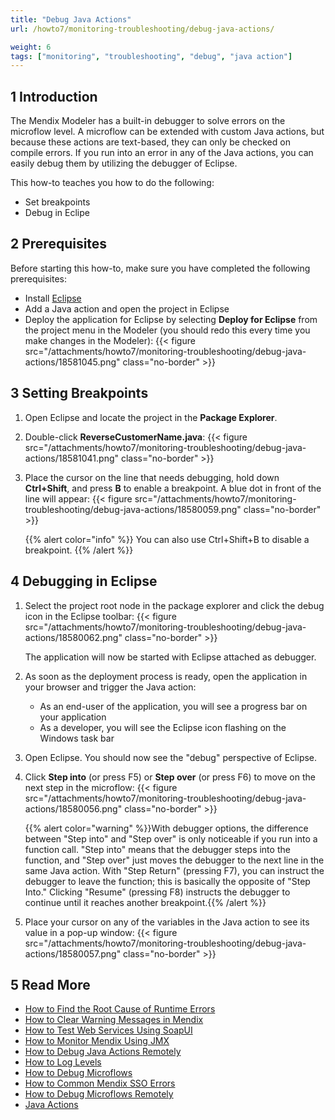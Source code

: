 ```yaml
---
title: "Debug Java Actions"
url: /howto7/monitoring-troubleshooting/debug-java-actions/

weight: 6
tags: ["monitoring", "troubleshooting", "debug", "java action"]
---
```


## 1 Introduction

The Mendix Modeler has a built-in debugger to solve errors on the microflow level. A microflow can be extended with custom Java actions, but because these actions are text-based, they can only be checked on compile errors. If you run into an error in any of the Java actions, you can easily debug them by utilizing the debugger of Eclipse.

This how-to teaches you how to do the following:

* Set breakpoints
* Debug in Eclipe

## 2 Prerequisites

Before starting this how-to, make sure you have completed the following prerequisites:

* Install [Eclipse](https://eclipse.org/)
* Add a Java action and open the project in Eclipse
* Deploy the application for Eclipse by selecting **Deploy for Eclipse** from the project menu in the Modeler (you should redo this every time you make changes in the Modeler):
    {{< figure src="/attachments/howto7/monitoring-troubleshooting/debug-java-actions/18581045.png" class="no-border" >}}

## 3 Setting Breakpoints

1. Open Eclipse and locate the project in the **Package Explorer**.
2. Double-click **ReverseCustomerName.java**:
    {{< figure src="/attachments/howto7/monitoring-troubleshooting/debug-java-actions/18581041.png" class="no-border" >}}
3. Place the cursor on the line that needs debugging, hold down **Ctrl+Shift**, and press **B** to enable a breakpoint. A blue dot in front of the line will appear: 
    {{< figure src="/attachments/howto7/monitoring-troubleshooting/debug-java-actions/18580059.png" class="no-border" >}}

    {{% alert color="info" %}}
    You can also use Ctrl+Shift+B to disable a breakpoint.
    {{% /alert %}}

## 4 Debugging in Eclipse

1. Select the project root node in the package explorer and click the debug icon in the Eclipse toolbar:
    {{< figure src="/attachments/howto7/monitoring-troubleshooting/debug-java-actions/18580062.png" class="no-border" >}}

    The application will now be started with Eclipse attached as debugger.

2. As soon as the deployment process is ready, open the application in your browser and trigger the Java action:
    * As an end-user of the application, you will see a progress bar on your application
    * As a developer, you will see the Eclipse icon flashing on the Windows task bar
3. Open Eclipse. You should now see the "debug" perspective of Eclipse.
4. Click **Step into** (or press F5) or **Step over** (or press F6) to move on the next step in the microflow:
    {{< figure src="/attachments/howto7/monitoring-troubleshooting/debug-java-actions/18580056.png" class="no-border" >}}

    {{% alert color="warning" %}}With debugger options, the difference between "Step into" and "Step over" is only noticeable if you run into a function call. "Step into" means that the debugger steps into the function, and "Step over" just moves the debugger to the next line in the same Java action. With "Step Return" (pressing F7), you can instruct the debugger to leave the function; this is basically the opposite of "Step Into." Clicking "Resume" (pressing F8) instructs the debugger to continue until it reaches another breakpoint.{{% /alert %}}

5. Place your cursor on any of the variables in the Java action to see its value in a pop-up window:
    {{< figure src="/attachments/howto7/monitoring-troubleshooting/debug-java-actions/18580057.png" class="no-border" >}}

## 5 Read More

* [How to Find the Root Cause of Runtime Errors](/howto7/monitoring-troubleshooting/finding-the-root-cause-of-runtime-errors/)
* [How to Clear Warning Messages in Mendix](/howto7/monitoring-troubleshooting/clear-warning-messages/)
* [How to Test Web Services Using SoapUI](/howto7/testing/testing-web-services-using-soapui/)
* [How to Monitor Mendix Using JMX](/howto7/monitoring-troubleshooting/monitoring-mendix-using-jmx/)
* [How to Debug Java Actions Remotely](/howto7/monitoring-troubleshooting/debug-java-actions-remotely/)
* [How to Log Levels](/howto7/monitoring-troubleshooting/log-levels/)
* [How to Debug Microflows](/howto7/monitoring-troubleshooting/debug-microflows/)
* [How to Common Mendix SSO Errors](/howto7/monitoring-troubleshooting/handle-common-mendix-sso-errors/)
* [How to Debug Microflows Remotely](/howto7/monitoring-troubleshooting/debug-microflows-remotely/)
* [Java Actions](/refguide7/java-actions/)
